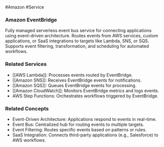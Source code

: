 #Amazon #Service 
### Amazon EventBridge

Fully managed serverless event bus service for connecting applications using event-driven architecture. Routes events from AWS services, custom applications, or SaaS integrations to targets like Lambda, SNS, or SQS. Supports event filtering, transformation, and scheduling for automated workflows.

### Related Services

- [[AWS Lambda]]: Processes events routed by EventBridge.
- [[Amazon SNS]]: Receives EventBridge events for notifications.
- [[Amazon SQS]]: Queues EventBridge events for processing.
- [[Amazon CloudWatch]]: Monitors EventBridge metrics and logs events.
- AWS Step Functions: Orchestrates workflows triggered by EventBridge.

### Related Concepts

- Event-Driven Architecture: Applications respond to events in real-time.
- Event Bus: Centralized hub for routing events to multiple targets.
- Event Filtering: Routes specific events based on patterns or rules.
- SaaS Integration: Connects third-party applications (e.g., Salesforce) to AWS workflows.